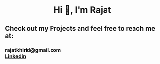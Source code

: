<h1 align="center">Hi 👋, I'm Rajat</h1>
<h2> Check out my Projects and feel free to reach me at:</h2>
<h3> 
  rajatkhirid@gmail.com <br>
  <a href=https://www.linkedin.com/in/rajatkhirid/> Linkedin </a>
</h3>
